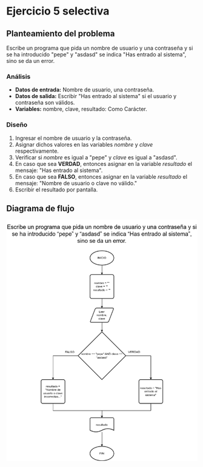 # Ejercicio 5 selectiva

## Planteamiento del problema

Escribe un programa que pida un nombre de usuario y una contraseña y si se ha introducido "pepe" y "asdasd" se indica "Has entrado al sistema", sino se da un error.

### Análisis

- **Datos de entrada:** Nombre de usuario, una contraseña.
- **Datos de salida:** Escribir "Has entrado al sistema" si el usuario y contraseña son válidos.
- **Variables:** nombre, clave, resultado: Como Carácter.

### Diseño

1. Ingresar el nombre de usuario y la contraseña.
2. Asignar dichos valores en las variables *nombre* y *clave* respectivamente.
3. Verificar si *nombre* es igual a "pepe" y *clave* es igual a "asdasd".
4. En caso que sea **VERDAD**, entonces asignar en la variable *resultado* el mensaje: "Has entrado al sistema".
5. En caso que sea **FALSO**, entonces asignar en la variable *resultado* el mensaje: "Nombre de usuario o clave no válido."
6. Escribir el resultado por pantalla.

## Diagrama de flujo

![DFD del ejercicio 5](./Ejercicio5DFD.png)
